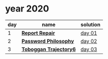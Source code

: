 # year 2020

| day | name | solution |
| --- | --- | --- |
| 1 | **[Report Repair](https://adventofcode.com/2020/day/1)** | [day 01](/aoc/src/bin/aoc2020/aoc2020_01.rs) |
| 2 | **[Password Philosophy](https://adventofcode.com/2020/day/2)** | [day 02](/aoc/src/bin/aoc2020/aoc2020_02.rs) |
| 3 | **[Toboggan Trajectory6](https://adventofcode.com/2020/day/3)** | [day 03](/aoc/src/bin/aoc2020/aoc2020_03.rs) |